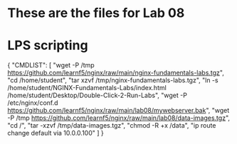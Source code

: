 # These are the files for Lab 08

# LPS scripting

{
  "CMDLIST": [
    "wget -P /tmp https://github.com/learnf5/nginx/raw/main/nginx-fundamentals-labs.tgz",
    "cd /home/student",
    "tar xzvf /tmp/nginx-fundamentals-labs.tgz",
    "ln -s /home/student/NGINX-Fundamentals-Labs/index.html /home/student/Desktop/Double-Click-2-Run-Labs",
    "wget -P /etc/nginx/conf.d https://github.com/learnf5/nginx/raw/main/lab08/mywebserver.bak",
    "wget -P /tmp https://github.com/learnf5/nginx/raw/main/lab08/data-images.tgz",
    "cd /",
    "tar -xzvf /tmp/data-images.tgz",
    "chmod -R +x /data",
    "ip route change default via 10.0.0.100"
  ]
}
